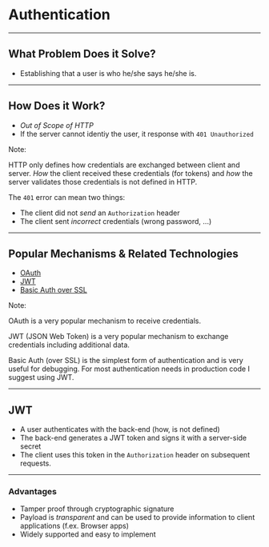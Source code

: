 # Authentication

---

## What Problem Does it Solve?

* Establishing that a user is who he/she says he/she is.

---

## How Does it Work?

* *Out of Scope of HTTP*
* If the server cannot identiy the user, it response with `401 Unauthorized`

Note:

HTTP only defines how credentials are exchanged between client and server.
*How* the client received these credentials (for tokens) and *how* the server
validates those credentials is not defined in HTTP.

The `401` error can mean two things:

* The client did not *send* an `Authorization` header
* The client sent *incorrect* credentials (wrong password, ...)

---

## Popular Mechanisms & Related Technologies

* [OAuth](https://oauth.net/)
* [JWT](https://jwt.io)
* [Basic Auth over SSL](https://tools.ietf.org/html/rfc7617)

Note:

OAuth is a very popular mechanism to receive credentials.

JWT (JSON Web Token) is a very popular mechanism to exchange credentials
including additional data.

Basic Auth (over SSL) is the simplest form of authentication and is very useful
for debugging. For most authentication needs in production code I suggest using
JWT.

---

## JWT

* A user authenticates with the back-end (how, is not defined)
* The back-end generates a JWT token and signs it with a server-side secret
* The client uses this token in the `Authorization` header on subsequent
  requests.

---

### Advantages

* Tamper proof through cryptographic signature
* Payload is *transparent* and can be used to provide information to client
  applications (f.ex. Browser apps)
* Widely supported and easy to implement
